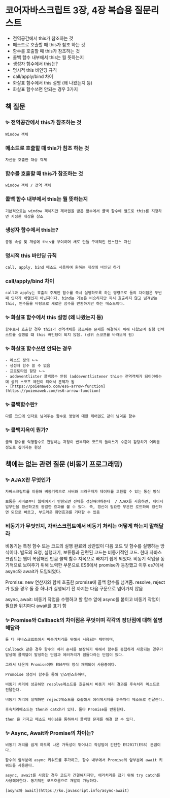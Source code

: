 # 코어자바스크립트 3장, 4장 복습용 질문리스트

- 전역공간에서 this가 참조하는 것
- 메소드로 호출할 때 this가 참조 하는 것
- 함수를 호출할 때 this가 참조하는 것
- 콜백 함수 내부에서 this는 뭘 뜻하는지
- 생성자 함수에서 this는?
- 명시적 this 바인딩 규칙
- call/apply/bind 차이
- 화살표 함수에서 this 설명 (왜 나왔는지 등)
- 화살표 함수쓰면 안되는 경우 3가지

## 책 질문
### ✨ 전역공간에서 this가 참조하는 것
    Window 객체

### 메소드로 호출할 때 this가 참조 하는 것
    자신을 호출한 대상 객체

### 함수를 호출할 때 this가 참조하는 것

    window 객체 / 전역 객체

### 콜백 함수 내부에서 this는 뭘 뜻하는지

    기본적으로는 window 객체지만 제어권을 받은 함수에서 콜백 함수에 별도로 this를 지정하면 지정한 대상을 참조 

### 생성자 함수에서 this는?

    공통 속성 및 개성에 this를 부여하며 새로 만들 구체적인 인스턴스 자신

### 명시적 this 바인딩 규칙

    call, apply, bind 메소드 사용하여 원하는 대상에 바인딩 하기

### call/apply/bind 차이

    call과 apply는 호출의 주체인 함수를 즉시 실행하도록 하는 명령으로 둘의 차이점은 두번째 인자가 배열인지 아닌지이다. bind는 기능은 비슷하지만 즉시 호출하지 않고 넘겨받는 this, 인수들을 바탕으로 새로운 함수를 반환하기만 하는 메소드이다.

### ✨ 화살표 함수에서 this 설명 (왜 나왔는지 등)

    함수로서 호출할 경우 this가 전역객체를 참조하는 문제를 해결하기 위해 나왔으며 실행 컨텍스트를 실행할 떄 this 바인딩이 되지 않음. (상위 스코프를 바라보게 됨)

### ✨ 화살표 함수쓰면 안되는 경우
    - 메소드 정의 ㄴㄴ
    - 생성자 함수 쓸 수 없음
    - 프로토타입 할당 ㄴㄴ
    - addeventlister 콜백함수 안됨 (addeventlistener this는 전역객체가 되어야하는데 상위 스코프 체인이 되어서 문제가 됨
    - [https://poiemaweb.com/es6-arrow-function](https://poiemaweb.com/es6-arrow-function)

### ✨ 콜백함수란?
    다른 코드에 인자로 넘겨주는 함수로 명령에 대한 제어권도 같이 넘겨준 함수

### ✨ 콜백지옥이 뭔가?

    콜백 함수를 익명함수로 전달하는 과정이 반복되어 코드의 들여쓰기 수준이 감당하기 어려울 정도로 깊어지는 현상


## 책에는 없는 관련 질문 (비동기 프로그래밍)
### ✨ AJAX란 무엇인가

    자바스크립트를 이용해 비동기적으로 서버와 브라우저가 데이터를 교환할 수 있는 통신 방식

    보통은 서버로부터 웹페이지가 반환되면 전체를 갱신해야하는데  / AJAX를 사용하면, 페이지 일부만을 갱신하고도 동일한 효과를 볼 수 있다. 즉, 갱신이 필요한 부분만 로드하여 갱신하면 되므로 빠르고, 부드러운 화면효과를 기대할 수 있음

### 비동기가 무엇인지, 자바스크립트에서 비동기 처리는 어떻게 하는지 말해달라
비동기는 특정 함수 또는 코드의 실행 완료와 상관없이 다음 코드 및 함수를 실행하는 방식이다. 별도의 요청, 실행대기, 보류등과 관련된 코드는 비동기적인 코드. 현대 자바스크립트는 웹이 복잡해진 만큼 콜백 함수 지옥으로 빠지기 쉽게 되었다. 비동기 작업을 동기적으로 보여주기 위해 노력한 부분으로 ES6에서 promise가 등장했고 이후 es7에서 async와 await가 도입되었다.

Promise: new 연산자와 함께 호출한 promise에 콜백 함수를 넘겨줌. resolve, reject가 있을 경우 둘 중 하나가 실행되기 전 까지는 다음 구문으로 넘어가지 않음

async, await: 비동기 작업을 수행하고 할 함수 앞에 async를 붙이고 비동기 작업이 필요한 위치마다 await를 표기 함

### ✨ Promise와 Callback의 차이점은 무엇이며 각각의 장단점에 대해 설명해달라

    둘 다 자바스크립트에서 비동기처리를 위해서 사용되는 패턴이며,

    Callback 같은 경우 함수의 처리 순서를 보장하기 위해서 함수를 중첩하게 사용되는 경우가 발생해 콜백헬이 발생하는 단점과 에러처리가 힘들다라는 단점이 있다.

    그래서 나온게 Promise이며 ES6부터 정식 채택되어 사용중이다.

    Promoise 생성자 함수를 통해 인스턴스화하며, 

    비동기 처리에 성공하면 resolve메소드를 호출해서 비동기 처리 결과를 후속처리 메소드로 전달한다.

    비동기 처리에 실패하면 reject메소드를 호출해서 에러메시지를 후속처리 메소드로 전달한다.

    후속처리메소드는 then과 catch가 있다. 둘다 Promise를 반환한다.

    then 을 가지고 메소드 체이닝을 통하여서 콜백헬 문제를 해결 할 수 있다.

### ✨ Async, Await와 Promise의 차이는?

    비동기 처리를 쉽게 하도록 나온 가독성이 뛰어나고 작성법이 간단한 ES2017(ES8) 문법이다.

    함수의 앞부분에 async 키워드를 추가하고, 함수 내부에서 Promise의 앞부분에 await 키워드를 사용한다.

    async, await를 사용할 경우 코드가 간결해지지만, 에러처리를 잡기 위해 try catch를 사용해야한다. 동기적인 코드흐름으로 개발이 가능하다.

    [async와 await](https://ko.javascript.info/async-await)